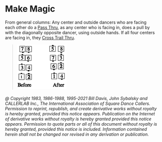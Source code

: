 
# Make Magic

From general columns: Any center and outside dancers
who are facing each other do a [Pass Thru](../b1/pass_thru.md), as any center
who is facing in, does a pull by with the diagonally opposite
dancer, using outside hands. If all four centers are facing
in, they [Cross Trail Thru](../a1/cross_trail_thru.md).

> 
> ![alt](make_magic.png)
> 

###### @ Copyright 1983, 1986-1988, 1995-2021 Bill Davis, John Sybalsky and CALLERLAB Inc., The International Association of Square Dance Callers. Permission to reprint, republish, and create derivative works without royalty is hereby granted, provided this notice appears. Publication on the Internet of derivative works without royalty is hereby granted provided this notice appears. Permission to quote parts or all of this document without royalty is hereby granted, provided this notice is included. Information contained herein shall not be changed nor revised in any derivation or publication.
